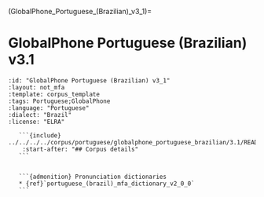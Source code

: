 
(GlobalPhone_Portuguese_(Brazilian)_v3_1)=
# GlobalPhone Portuguese (Brazilian) v3.1

``````{corpus} GlobalPhone Portuguese (Brazilian) v3.1
:id: "GlobalPhone Portuguese (Brazilian) v3_1"
:layout: not_mfa
:template: corpus_template
:tags: Portuguese;GlobalPhone
:language: "Portuguese"
:dialect: "Brazil"
:license: "ELRA"

   ```{include} ../../../../corpus/portuguese/globalphone_portuguese_brazilian/3.1/README.md
    :start-after: "## Corpus details"
   ```


   ```{admonition} Pronunciation dictionaries
   * {ref}`portuguese_(brazil)_mfa_dictionary_v2_0_0`
   ```
``````

